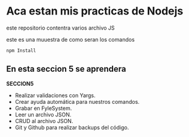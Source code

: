 # Aca estan mis practicas de Nodejs

este repositorio contentra varios archivo JS

este es una muuestra de como seran los comandos
```
npm Install

```

## En esta seccion 5 se aprendera
**SECCION5**
* Realizar validaciones con Yargs.
* Crear ayuda automática para nuestros comandos.
* Grabar en FyleSystem.
* Leer un archivo JSON.
* CRUD al archivo JSON.
* Git y Github para realizar backups del código.